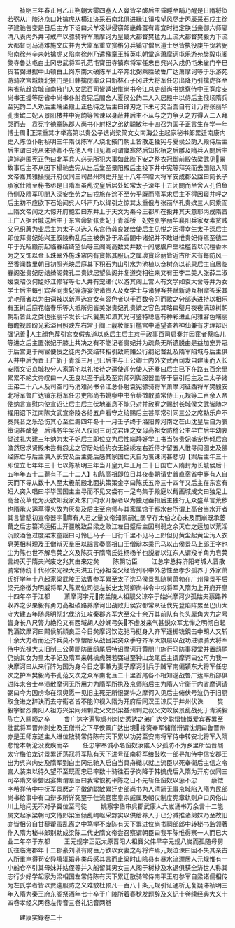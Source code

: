 <!-- { "loadSidebar": true } -->
　　祯明三年春正月乙丑朔朝大雾四塞入人鼻皆辛酸后主昏睡至晡乃醒是日隋将贺若弼从广陵济京口韩擒虎从横江济采石南北俱进縁江镇戍望风尽走丙辰采石戍主徐子建驰告变是日后主方下诏曰犬羊凌纵侵窃郊畿蜂虿有毒宜时扫定朕当亲御六师廓清八表内外并可戒严以骠骑将军萧摩诃为皇畿大都督樊猛为上流大都督樊毅为下流大都督司马消难施文庆并为大监军重立赏格分兵镇守僧尼道士尽皆执役庚午贺若弼陷南徐州辛未韩擒虎又陷南徐州乃遣豫章王叔英屯朝堂追萧摩诃屯乐游苑樊毅屯阇黎寺鲁达屯白土冈忠武将军孔范屯寳田寺镇东将军任忠自呉兴入戍仍屯朱雀门辛巳贺若弼进据中山顿白土岗东南大破陈军士卒奔北弼乘胜破鲁广达萧摩诃等于乐游苑游骑次宫城烧北掖门是日韩擒虎率众自新林石子冈进大将军任忠出降乃引擒虎径至朱雀航趋宫城自南掖门入文武百司皆遁出惟尚书令江总吏部尚书姚察侍中王寛度支尚书王援等居省中尚书仆射袁宪后閤舍人夏侯公韵二人入居殿中以侍后主俄顷隋兵至宪韵二人劝后主端坐殿上正色待之后主曰锋刃之下未可交当吾自有计乃将张丽华孔贵嫔二妃入景阳楼井中宪韵等苦谏以身蔽井后主不从与之力争乆之方得入二人拜哭而去　袁宪字徳章陈郡人尚书仆射枢之弟幼聪敏年十四召为国子正言生在学一年博士周正深重其才举高第以贵公子选尚梁简文女南海公主起家秘书郎累迁南康内史入陈位仆射祯明三年隋伐陈军人烧北掖门朝士皆散走独宪与夏侯公韵入殿侍后主后主谓曰我从来待卿不先他人今日见卿可谓嵗寒然后知松栢之后雕及隋兵入閤后主遑遽避匿宪正色曰北军兵人必无所犯大事如此陛下安之整衣冠御前殿依梁武见景故事后主不从因下榻驰去宪从出后堂至景阳殿后主投下井中宪等拜哭而去国陷入隋文帝嘉其雅操授开府仪同三司昌州刺史开皇十八年卒赠大将军安成郡公諡曰简长子承家仕隋至秘书丞是日隋军虽乱沈皇后居处如常太子深年十五闭閤而坐舍人孔伯鱼侍侧及隋军叩閤入深安坐劳之曰戎旅在涂不至劳乎既而隋军求后主不得因窥井呼之后主初不应欲下石始闻呉人呌声乃以绳引之惊其太重俄与张丽华孔贵嫔三人同乘而上隋文帝闻之大惊开府鲍宏曰东井上于天文为秦今王都所在投井其天意耶丙戌隋晋王广入据台城送后主于东宫命斩张贵妃于青溪桥　妃姓张字丽华襄阳兵家女素贫贱父兄织蓆为业后主为太子以选入东宫侍龚良娣给使后主见悦之因得幸生太子深后主即位拜贵妃始兴王叔陵构乱后主被伤卧于承香閤中诸妃并不敢进惟贵妃侍焉至徳二年于光昭殿前起临春结绮望仙等三阁阁高数丈并数十间牕牖户壁栏槛皆以沉檀香木为之又饰以金玉珠翠外施珠帘内有寳帐其服玩之属瓌寳珍丽皆近古所未有每防风一至香闻数里朝日初照光映后庭其下积石为山引水为池植以竒树杂以花果后主自居临春阁张贵妃居结绮阁龚孔二贵嫔居望仙阁并复道交相往来又有王李二美人张薛二淑媛袁昭仪何媫妤江修容等七人并有宠递代以游其阁上宫人有文学如袁大舍等并为女学士后主每引宾客同贵妃等游宴使诸贵人及女学士与诸狎客共赋新诗互相赠答采其尤艳丽者以为曲词被以新声选宫女有容色者以千百数令习而歌之分部迭进持以相乐有玉树后庭花临春乐等大抵所归皆美张贵妃孔贵嫔之容色其略曰璧月夜夜满琼树朝朝新皆此之类也张丽华发长七尺鬒黒如漆其光可鉴特聪惠有神彩进止闲雅容色端丽每瞻视顾盼光彩溢目照映左右常于阁上靓妆临轩槛宫中遥望杳若神仙兼有才理辩识强记善人主顔色荐引宫女假鬼道以惑后主后主怠于政事百司启奏并因宧者蔡临儿等进之后主置张妃于膝上共决之有不能记者贵妃并为疏条无所遗脱由是益加宠异冠于后宫更于阉宦便佞之徒内外交结转相引致贿赂公行纲纪瞀乱及隋军陷城与后主俱入井中后为晋王广斩于青溪三月己巳后主与王公卿士内外文武百司发自建康而入长安隋文诏京城权分人家第宅以礼接待之遣使迎劳使人还奏曰后主已下在路五百余里累累不絶文帝叹曰一人无良以至于此及至京师列舆服器皿等于庭引后主及二太子诸王弟二十八人及司空司马消难尚书令江总仆射袁宪骠骑将军萧摩诃征西将军樊毅安北将军鲁广达镇东将军任忠吏部尚书姚察中书令蔡徴散骑常侍王元规等二百余人帝使纳言宣慰内使宣诏让后主后主伏地雀息不能只对并赦宥之赐封长城侯文武皆随才擢用诏下江南陈文武宣帝陵各给五户看守之给赐后主甚厚常引同三公之席勅乐户不奏呉音之乐恐伤其心至仁夀四年冬十一月壬子终于洛阳葬河南之芒山沈皇后自为哀策词甚酸楚　后讳务华吴兴人仪同三司沈君理之女母高祖女防稽公主早亡后年幼哀恸过礼大建三年纳为太子妃后主即位立为后性端静好学工书当张贵妃盛宠势倾后宫澹然居求贤殿未尝有怨尤之容居处俭约衣无锦绣左右近侍才留五人惟寻阅图史及佛经陈亡与后主俱入长安及后主薨后感其家国亡灭自为哀诔词甚悲切【案后主年三十即位立七年年三十七以陈祯明三年当开皇九年正月二十日国亡入隋封为长城侯后十五年年五十二薨有子二十二人】初陈高祖即位日其夜奉朝请史普直宿省中夣有人自天而下导从数十人至太极前殿北面执策策金字曰陈氏五帝三十四年又后主在东宫有妇人突入唱曰毕毕国国主主寻而不见又尝有一足鸟集于殿庭以觜画城成文曰独足上高台茂草化为灰欲知我家处朱门向水开解者以为独足葢指后主独行无众盛草言荒秽也隋承火运草得火故为灰矣及后主至京师与其家属馆于都水台所谓上高台当水开者其言皆騐初宣帝器宇廓有人君之量文帝知冡嗣仁弱早存太伯之心未及而崩既承萎薾之后志纂鸿运拓土开疆晩致吕梁之败江左日蹙后主因削弱之余灭亡之运加以荒淫沉败酒色过度梁末童謡曰可怜巴马子一日行千里不见马上郎但见黄尘起黄尘汚人衣皂荚相料理及王僧辩灭羣臣以謡言奏高祖曰王僧辩本乘巴马以击侯景马上郎王字也尘为陈也世不解皂荚之义及陈灭于隋隋氏姓杨杨羊也説者以江东人谓羖羊角为皂荚言终灭于隋夫兴废之兆其由来定矣
　　陈朝功臣
　　江总字总持济阳考城人晋散骑常侍统十代孙宋光禄大夫洪五代孙祖奋父经皆列职中外总性至孝少孤养于外家萧氏好学年十八起家梁武陵王法曹参军累至太子洗马侯景乱随舅萧勃在广州侯景平后梁元帝徴为明威将军入陈累位司徒左长史太常卿尚书令中权将军入隋为上开府开皇十四年卒于江都
　　萧摩诃字元南兰陵人祖靓父谅卒于始兴摩诃少孤姑夫蔡路养収养之少果毅有勇力高祖破路养摩诃出战败归侯安都常从征伐先登陷阵累至巴山太守大建五年随呉明彻北伐济江攻秦郡齐军大至众十余万其前队有苍头犀角大力之号皆身长八尺膂力絶伦又有西域胡人妙娴弓矢不虚发来气甚鋭众军尤惮之明彻自起酌酒饮摩诃曰闗侯斩顔良正今日矣摩诃饮讫驰马挺身入齐军遥掷铣鋧击中胡人又斩十余大力者而还齐兵莫不惊慴后从战吕梁突众手夺齐军大旗屡以战功进骠骑大将军侍中光禄大夫旧制三公黄閤防置鸱尾后特诏摩诃开黄閤门施行马防事寝堂并置鸱尾仍纳其女为皇太子妃及隋军来韩擒虎贺若弼进至钟山龙尾后主谓摩诃曰公可为我一决摩诃曰从来行阵为国为身今日之事兼为妻子摩诃引兵于贼军南偏镇东大将军任忠次之护军樊毅尚书孔范又次之众军南北亘二十里首尾各不相知遂战鲁广达率所部俱进阵未合士卒溃散摩诃无所用力为隋军所执及京师陷后主为隋人守衞于内省摩诃请弼曰今为囚虏命在须臾愿一见旧主死无所恨弼许之摩诃入见后主俯伏号泣仍于旧厨取食进之辞诀而去守衞者皆不能仰视入隋为开府后同汉王谅反于并州伏诛
　　樊毅字智烈南阳人祖方兴梁同州刺史父文炽梁益州刺史叔父文皎侯景乱战死于青溪毅陈亡入闗顷之卒
　　鲁广达字遍覧呉州刺史悉达之弟广达少聪悟慷慨爱宾客累至壮武将军晋州刺史及王僧辩之下平侯景广达出境接资奉军储僧辩谓沈炯曰鲁晋州亦是王师东道主人进位散骑常侍陈有天下累以功劳至安南将军侍中转安北将军入隋悲怆本朝沦没发疾而卒
　　任忠字奉诚小名蛮奴汝隂人少孤防不为乡里所齿晋熈太守梅伯龙讨景累迁荡冦将军陈有天下进号征南将军给鼓吹一部寻加侍中信安郡王出为呉兴内史及隋军到白土冈忠驰入启白当具舟檝以就上流臣以死奉衞后主信之令宫人装束以待久望不至既而忠已率数十骑徃石子岗降于韩擒虎后入隋为开府仪同三司卒隋文帝尝因宴集谓羣臣曰我常恨初平陈之日不先斩任蛮奴以惩不忠
　　蔡徴字希祥侍中中抚军景厯之子徴幼聪敏累迁吏部尚书为人清简无事京城陷入隋为民部尚书给事中有口辩多所详究至于仕流官宧皇宗戚属及朝仪制度宪章轨则户口风俗山川土地问无不对子翼位至司徒
　　姚察字伯审呉郡武康人六嵗诵书万余言十二能属文起家梁朝司文侍郎梁室倾乱﨑岖采野实以供给养入于已分减推诸弟妺乃至故旧亦皆相分自甘藜藿虽乱离之中笃学不废陈有天下累进位尚书祠部郎中转秘书监领著作入隋为秘书郎别勅成梁陈二代史隋文帝尝召察谓朝臣曰我平陈惟得察一人而已大业二年卒于东都
　　王元规字正范太原晋阳人祖寳父伟早卒元规八嵗而孤随母舅氏往临海郡年十二郡豪刘瑱有财巨万欲以女妻之母将许焉元规泣谏曰因不失其亲古人所重岂得茍安异壤辄婚非类母感其言而止梁时山隂县有暴水流漂居人元规惟有一小船仓卒引其母妺并姑侄等并入船留其男女三人阁于树杪及水退俱获全济世人称其志行少好学起家为梁相国左常侍陈有天下累迁散骑常侍南平王府参军自梁诸儒相传为左氏学者皆以贾逵服防之义难駮杜预凡一百八十条元规引证通析无复疑滞祯明三年入隋为秦王府东阁祭酒年七十卒于广陵所着春秋发题辞及义记十卷续经典大义十四卷孝经义两卷左传音三卷礼记音两卷








　　建康实録卷二十
